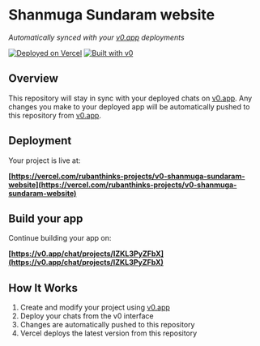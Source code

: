 # Shanmuga Sundaram website

*Automatically synced with your [v0.app](https://v0.app) deployments*

[![Deployed on Vercel](https://img.shields.io/badge/Deployed%20on-Vercel-black?style=for-the-badge&logo=vercel)](https://vercel.com/rubanthinks-projects/v0-shanmuga-sundaram-website)
[![Built with v0](https://img.shields.io/badge/Built%20with-v0.app-black?style=for-the-badge)](https://v0.app/chat/projects/IZKL3PyZFbX)

## Overview

This repository will stay in sync with your deployed chats on [v0.app](https://v0.app).
Any changes you make to your deployed app will be automatically pushed to this repository from [v0.app](https://v0.app).

## Deployment

Your project is live at:

**[https://vercel.com/rubanthinks-projects/v0-shanmuga-sundaram-website](https://vercel.com/rubanthinks-projects/v0-shanmuga-sundaram-website)**

## Build your app

Continue building your app on:

**[https://v0.app/chat/projects/IZKL3PyZFbX](https://v0.app/chat/projects/IZKL3PyZFbX)**

## How It Works

1. Create and modify your project using [v0.app](https://v0.app)
2. Deploy your chats from the v0 interface
3. Changes are automatically pushed to this repository
4. Vercel deploys the latest version from this repository
